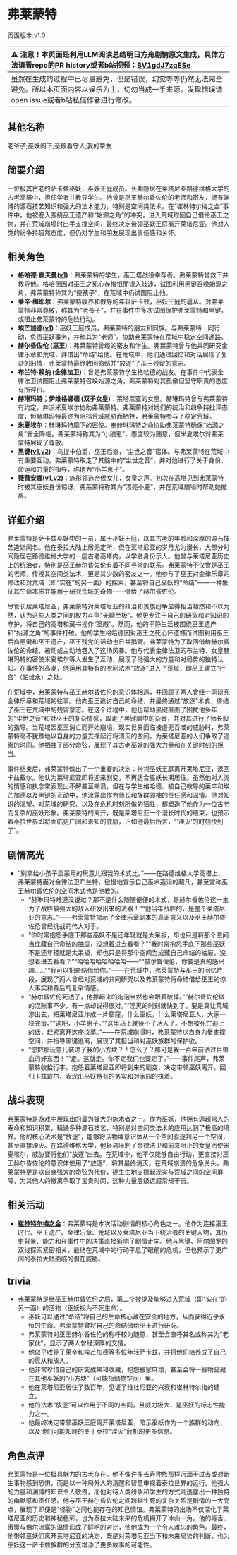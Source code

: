 # 弗莱蒙特
页面版本:v1.0
 

| :warning: 注意！本页面是利用LLM阅读总结明日方舟剧情原文生成，具体方法请看repo的PR history或者b站视频：[BV1gdJ7zqESe](https://www.bilibili.com/video/BV1gdJ7zqESe/)         |
|:----------------------------|
| 虽然在生成的过程中已尽量避免，但是错误，幻觉等等仍然无法完全避免。所以本页面内容以娱乐为主，切勿当成一手来源。发现错误请open issue或者b站私信作者进行修改。|



## 其他名称
老爷子;巫妖阁下;圣殿看守人;我的挚友
## 简要介绍
一位极其古老的萨卡兹巫妖，巫妖王庭成员。长期隐居在莱塔尼亚路德维格大学的古老高塔中，担任学者并教导学生。他曾是巫王赫尔昏佐伦的老师和密友，拥有渊博的源石技艺知识和强大的法术能力，特别是空间类法术。在“崔林特尔梅之金”事件中，他被卷入围绕巫王遗产和“始源之角”的冲突，进入荒域取回自己借给巫王之物，并在荒域崩塌时出手支撑空间，最终决定带领巫妖王庭离开莱塔尼亚。他对人类的纷争持超然态度，但仍对学生和朋友展现出责任感和关怀。
## 相关角色
-   **格哈德·霍夫曼([v1](extended_char_80eacc.md))**：弗莱蒙特的学生，巫王塔战役幸存者。弗莱蒙特曾救下并教导他。格哈德因对巫王之死心存悔恨而误入歧途，试图利用黑键召唤始源之角，弗莱蒙特称其为“傻孩子”，在荒域中仍试图阻止他。
-   **莱辛·梅耶尔**：弗莱蒙特收养和教导的年轻萨卡兹，巫妖王庭的扈从。对弗莱蒙特非常尊敬，称其为“老爷子”，并在事件中多次试图保护弗莱蒙特和黑键，或阻止弗莱蒙特的危险行动。
-   **埃芒加德([v1](extended_char_ai_mang_jia_de.md))**：巫妖王庭成员，弗莱蒙特的朋友和同族。与弗莱蒙特一同行动，负责巫妖事务，并称其为“老师”。协助弗莱蒙特在荒域中稳定空间通路。
-   **赫尔昏佐伦 (巫王)**：弗莱蒙特曾经的密友和学生。弗莱蒙特曾与他共同研究金律乐章和荒域，并借出“命结”给他。在荒域中，他们通过回忆和对话展现了复杂的旧情，弗莱蒙特最终收回命结并“放逐”了巫王残留的意志。
-   **布兰特·赖纳 (金律法卫)**：曾是弗莱蒙特学生格哈德的战友。在事件中代表金律法卫试图阻止弗莱蒙特召唤始源之角，弗莱蒙特对其孤傲但坚守职责的态度有所评价。
-   **赫琳玛特；伊维格娜德 (双子女皇)**：莱塔尼亚的女皇。赫琳玛特曾与弗莱蒙特有约定，并派米夏埃尔协助弗莱蒙特。弗莱蒙特对她们的统治和纷争持批评态度，但赫琳玛特最终为阻挡荒域威胁而牺牲，弗莱蒙特参与了稳定荒域。
-   **米夏埃尔**：赫琳玛特麾下的密使。奉赫琳玛特之命协助弗莱蒙特确保“始源之角”安全降临。弗莱蒙特称其为“小狼崽”，态度较为随意，但米夏埃尔对弗莱蒙特展现了尊敬。
-   **黑键([v1](char_4046_ebnhlz.md),[v2](../char_v3/char_4046_ebnhlz.md))**：乌提卡伯爵，巫王后裔，“尘世之音”宿体。与弗莱蒙特在荒域中有重要互动，弗莱蒙特取走了其脑中的“尘世之音”，并对他进行了关于身份、命运和力量的指导，称他为“小羊崽子”。
-   **薇薇安娜([v1](char_4098_vvana.md),[v2](../char_v3/char_4098_vvana.md))**：施彤领选帝侯女儿，女皇之声。初次在高塔见到弗莱蒙特时被其巫妖身份惊讶，弗莱蒙特称其为“漂亮小鹿”，并在荒域崩塌时帮助她撤离。
## 详细介绍
弗莱蒙特是萨卡兹巫妖中的一员，属于巫妖王庭，以其古老的年龄和深厚的源石技艺造诣闻名。他在泰拉大陆上居无定所，但在莱塔尼亚的岁月尤为漫长，大部分时间隐居在路德维格大学的一座古老高塔内，以学者身份示人。他曾与莱塔尼亚历史上的统治者，特别是巫王赫尔昏佐伦有着不同寻常的联系。弗莱蒙特不仅曾是巫王的老师，传授其空间类法术，更是其少数的密友之一。他参与了巫王对金律乐章的修改和对荒域（即“实在”的另一面）的探索，甚至将自己巫妖的“命结”——一种象征其生命本质并能用于研究荒域的奇物——借给了赫尔昏佐伦。

尽管长居莱塔尼亚，弗莱蒙特对莱塔尼亚的政治和贵族纷争显得相当超然和不以为然，认为这些人类之间的权力斗争“无聊至极”。他更专注于自己的研究和对知识的守护，将自己的高塔和藏书视作“圣殿”。然而，他的平静生活被围绕巫王遗产和“始源之角”的事件打破。他的学生格哈德因对巫王之死心怀遗憾而试图利用巫王后裔黑键和巫王遗产，巫王残党的活动也日益猖獗。弗莱蒙特为了取回借给赫尔昏佐伦的命结，被动或主动地卷入了这场风暴。他与代表金律法卫的布兰特、女皇赫琳玛特的密使米夏埃尔等人发生了互动，展现了他强大的力量和对局势的独特认知。在事件的高潮，他运用其特有的空间法术“放逐”进入了荒域，即巫王建立“行宫”（帕维永）之处。

在荒域中，弗莱蒙特与巫王赫尔昏佐伦的意识体相遇，并回顾了两人曾经一同研究金律乐章和荒域的往事。他向巫王追讨自己的命结，并最终通过“放逐”术式，终结了巫王在荒域中的残留意志。在这个过程中，他也帮助黑键直面了困扰他多年的“尘世之音”和对巫王的复杂情感，取走了黑键脑中的杂音，并对其进行了师长般的指导。当荒域因巫王消亡而开始崩塌，现实世界面临被虚无吞噬的威胁时，弗莱蒙特毫不犹豫地以自身的力量支撑起行将溃灭的空间，为莱塔尼亚的人们争取了逃离的时间。他牺牲了部分命弦，展现了其古老巫妖的强大力量和在关键时刻的担当。

事件结束后，弗莱蒙特做出了一个重要的决定：带领巫妖王庭离开莱塔尼亚，返回卡兹戴尔。他认为莱塔尼亚即将迎来剧变，不再适合巫妖长期居住。虽然他对人类的情感和执念常表现出不解甚至嘲讽，但在与学生格哈德、被自己教导的莱辛和埃芒加德以及黑键的互动中，他流露出作为师长和族群领袖的责任感和温情。他对知识的渴望、对荒域的研究、以及在危机时刻所做的牺牲，都塑造了他作为一位古老而复杂的巫妖形象。弗莱蒙特的离开，既是莱塔尼亚一个漫长时代的结束，也预示着泰拉世界即将面临更广阔和未知的威胁，正如他最后所言，“‘湮灭’的时刻快到了”。
## 剧情高光
-   “别拿给小孩子启蒙用的玩意儿跟我的术式比。”——在路德维格大学高塔上，弗莱蒙特面对金律法卫布兰特，傲慢地宣示自己巫术造诣的超凡，甚至宣称巫王赫尔昏佐伦的空间术式也是他教的。
    -   “赫琳玛特难道没说过？那不是什么随随便便的术式，是赫尔昏佐伦这一生为了战胜最强大的敌人研发出来的法器！”“他当年战胜的，是整个莱塔尼亚的意志。”——弗莱蒙特揭示了金律乐章副本的真正意义以及巫王赫尔昏佐伦曾经挑战的伟大对手。
    -   “你时常抱怨手底下那些巫妖不是还年轻就是太呆板，却也只是将那个空间当成藏自己命结的抽屉，没想着进去看看？”“我时常抱怨手底下那些巫妖不是还年轻就是太呆板，却也只是将那个空间当成藏自己命结的抽屉，没想着进去看看？”“哈哈哈哈哈哈哈哈——”“赫尔昏佐伦，你要是真的感兴趣......”“我可以把命结借给你。”——在荒域中，弗莱蒙特与巫王的回忆片段，展现了两人曾经对荒域的共同研究以及弗莱蒙特将命结借给巫王的惊人事实和背后的复杂情感。
    -   “赫尔昏佐伦死透了，他撑起来的泡泡当然也会跟着破掉。”“赫尔昏佐伦做的混账事不少，有一点却说得很对。”“湮灭的时刻就快到了。要是真让荒域渗出去，把莱塔尼亚炸成一片窟窿，什么巫妖，什么莱塔尼亚人，大家一块完蛋。”“逃吧，小羊崽子。”“这里马上就待不了活人了。不想被死亡追上的话，赶紧离开这座坟墓。”——在荒域崩塌时，弗莱蒙特以自身力量支撑空间，并指导黑键逃离，展现了其担当和对巫妖族群的保护欲。
    -   “您把那玩意儿装进了我的小方块？！怎么了？那可是我一百年前洒过巨兽血的好东西！”“走。这就走。你不走我们也要走了。”——事件尾声，弗莱蒙特收拾行李，抱怨着莱塔尼亚即将到来的剧变，决定带领巫妖离开，回归卡兹戴尔，表现出巫妖特有的务实和对家园的执着。
## 战斗表现
弗莱蒙特是游戏中展现出的最为强大的施术者之一。作为巫妖，他拥有远超常人的寿命和知识积累，精通多种源石技艺，特别是对空间类法术的应用达到了极高的境界。他的核心法术是“放逐”，能够将活物或意识体从一个空间驱逐到另一个空间，甚至直接湮灭。在路德维格大学，他轻易压制了金律法卫和前来阻止的女皇密使米夏埃尔，威胁要将他们“放逐”出去。在荒域中，他不仅能够自由行动，更直接对巫王赫尔昏佐伦的意识体使用了“放逐”，将其最终消灭。在荒域崩溃的危急关头，弗莱蒙特更是以自身强大的命弦为代价，硬生生地支撑起现实与荒域之间的空间屏障，为其他人的撤离争取了宝贵时间，这种力量层级远超常规干员。
## 相关活动
-   **[崔林特尔梅之金](../stories/act29side.md)**：弗莱蒙特是本次活动剧情的核心角色之一。他作为连接巫王时代、巫王遗产、金律乐章、荒域以及莱塔尼亚当下统治者的关键人物，其历史背景、能力和在事件中的决策直接影响了剧情走向。他与黑键、阿尔图罗的双线探索紧密相关，最终在荒域中的行动平息了眼前的危机，但也预示了更广阔的泰拉大陆面临的潜在威胁。
## trivia
-   弗莱蒙特是继巫王赫尔昏佐伦之后，第二个被提及能够进入荒域（即“实在”的另一面）的活物（巫妖视为不死生命）。
    -   巫妖可以通过“命结”将自己的生命核心藏在安全的地方，从而获得近乎永恒的生命。弗莱蒙特曾将自己的命结借给巫王进行研究。
    -   弗莱蒙特对巫王赫尔昏佐伦的称呼较为随意，甚至会直呼其名或称其为“老家伙”，显示了两人曾经深厚的交情。
    -   他似乎收养了莱辛和埃芒加德等多位年轻萨卡兹，并将他们培养成了自己的扈从和族人。
    -   他非常珍惜自己的研究成果和收藏，抱怨搬家麻烦，甚至会将一些物品藏在其他巫妖的“小方块”（可能指储物空间）里。
    -   他在莱塔尼亚居住了数百年，见证了维杜尼亚的兴衰和崔林特尔梅的建立。
    -   他的法术“放逐”可以作用于不同的空间，且威力极大，是巫妖的标志性能力之一。
    -   他最终决定带领巫妖王庭离开莱塔尼亚，暗示巫妖作为一个族群的动向，以及他们可能知晓的关于泰拉“湮灭”危机的更多信息。
## 角色点评
弗莱蒙特是一位极具魅力的古老存在。他不像许多长寿种族那样沉湎于过去或对新生事物感到恐惧，而是以一种局外人的清醒和智慧审视着泰拉世界的运行。他强大的力量和渊博的知识令人敬畏，而他对待人类纷争和学生的方式则透露出一种独特的幽默感和责任感。他与巫王赫尔昏佐伦之间跨越生死的复杂关系是剧情的一大亮点，展现了即便是“怪物”之间也能存在的知己情谊。弗莱蒙特的出场不仅深化了莱塔尼亚的历史和神秘色彩，也为泰拉大陆未来的危机揭开了冰山一角。他的毒舌、傲慢与偶尔流露的温情形成了鲜明的对比，使他成为一个令人难忘的角色。最终，他带领巫妖们离开莱塔尼亚的决定，既是对莱塔尼亚当下和未来局势的判断，也为巫妖这一萨卡兹族群的分支增添了更多故事的可能性。